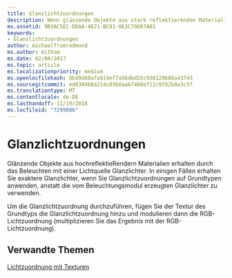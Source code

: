 ```yaml
---
title: Glanzlichtzuordnungen
description: Wenn glänzende Objekte aus stark reflektierenden Materialien von einer Lichtquelle beleuchtet werden, erhalten sie Glanzlichter.
ms.assetid: 9B3AC5EC-DDAA-4671-BC81-0E3C79D87A81
keywords:
- Glanzlichtzuordnungen
author: michaelfromredmond
ms.author: mithom
ms.date: 02/08/2017
ms.topic: article
ms.localizationpriority: medium
ms.openlocfilehash: 6bd9db0afa914ef7a56dbd55c938129b86a43743
ms.sourcegitcommit: ed0304b8a214c03b8aab74b8ef12c9f82b8e3c5f
ms.translationtype: MT
ms.contentlocale: de-DE
ms.lasthandoff: 11/19/2018
ms.locfileid: "7299086"
---
```

# <a name="specular-light-maps"></a>Glanzlichtzuordnungen


Glänzende Objekte aus hochreflektieRendern Materialien erhalten durch das Beleuchten mit einer Lichtquelle Glanzlichter. In einigen Fällen erhalten Sie exaktere Glanzlichter, wenn Sie Glanzlichtzuordnungen auf Grundtypen anwenden, anstatt die vom Beleuchtungsmodul erzeugten Glanzlichter zu verwenden.

Um die Glanzlichtzuordnung durchzuführen, fügen Sie der Textur des Grundtyps die Glanzlichtzuordnung hinzu und modulieren dann die RGB-Lichtzuordnung (multiplizieren Sie das Ergebnis mit der RGB-Lichtzuordnung).

## <a name="span-idrelated-topicsspanrelated-topics"></a><span id="related-topics"></span>Verwandte Themen


[Lichtzuordnung mit Texturen](light-mapping-with-textures.md)

 

 




